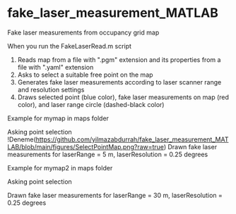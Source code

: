 # fake_laser_measurement_MATLAB
Fake laser measurements from occupancy grid map

When you run the FakeLaserRead.m script
1) Reads map from a file with ".pgm" extension and its properties from a file with ".yaml" extension
2) Asks to select a suitable free point on the map
3) Generates fake laser measurements according to laser scanner range and resolution settings
4) Draws selected point (blue color), fake laser measurements on map (red color), and laser range circle (dashed-black color)

Example for mymap in maps folder

Asking point selection
!Deneme(https://github.com/yilmazabdurrah/fake_laser_measurement_MATLAB/blob/main/figures/SelectPointMap.png?raw=true)
Drawn fake laser measurements for laserRange = 5 m, laserResolution = 0.25 degrees

Example for mymap2 in maps folder

Asking point selection

Drawn fake laser measurements for laserRange = 30 m, laserResolution = 0.25 degrees

